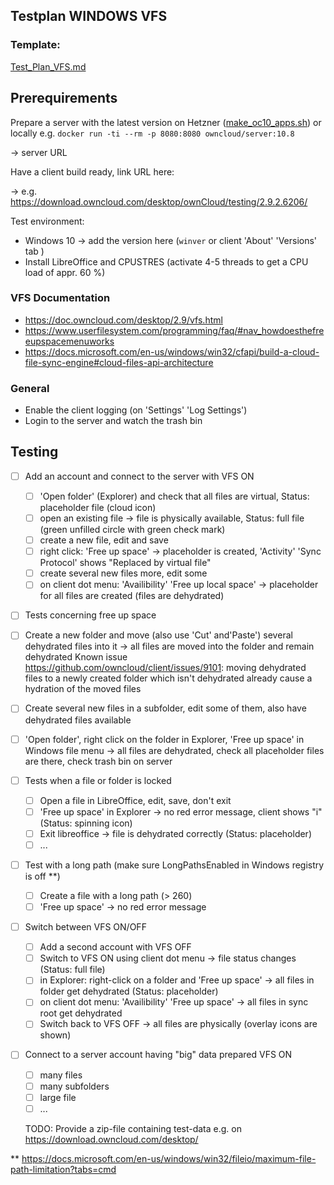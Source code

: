 ## Testplan WINDOWS VFS

### Template: 
[Test_Plan_VFS.md](https://github.com/owncloud/QA/blob/master/Desktop/Test_Plan_VFS.md)

## Prerequirements

Prepare a server with the latest version on Hetzner ([make_oc10_apps.sh](https://github.com/owncloud/QA/blob/master/tools/hetzner-deploy/make_oc10_apps.sh)) or locally e.g. `docker run -ti --rm -p 8080:8080 owncloud/server:10.8`

-> server URL

Have a client build ready, link URL here:

-> e.g. https://download.owncloud.com/desktop/ownCloud/testing/2.9.2.6206/

Test environment:
- Windows 10 -> add the version here (`winver` or client 'About' 'Versions' tab ) 
- Install LibreOffice and CPUSTRES (activate 4-5 threads to get a CPU load of appr. 60 %)

### VFS Documentation

- https://doc.owncloud.com/desktop/2.9/vfs.html
- https://www.userfilesystem.com/programming/faq/#nav_howdoesthefreeupspacemenuworks
- https://docs.microsoft.com/en-us/windows/win32/cfapi/build-a-cloud-file-sync-engine#cloud-files-api-architecture

### General

- Enable the client logging (on 'Settings' 'Log Settings')
- Login to the server and watch the trash bin

## Testing

* [ ] Add an account and connect to the server with VFS ON
  * [ ] 'Open folder' (Explorer) and check that all files are virtual, Status: placeholder file (cloud icon)
  * [ ] open an existing file -> file is physically available, Status: full file (green unfilled circle with green check mark)
  * [ ] create a new file, edit and save
  * [ ] right click: 'Free up space' -> placeholder is created, 'Activity' 'Sync Protocol' shows "Replaced by virtual file" 
  * [ ] create several new files more, edit some
  * [ ] on client dot menu: 'Availibility' 'Free up local space' -> placeholder for all files are created (files are dehydrated)

 * [ ] Tests concerning free up space
  * [ ] Create a new folder and move (also use 'Cut' and'Paste') several dehydrated files into it -> all files are moved into the folder and remain dehydrated
    Known issue https://github.com/owncloud/client/issues/9101: moving dehydrated files to a newly created folder which isn't dehydrated already cause a hydration of the moved files
  * [ ] Create several new files in a subfolder, edit some of them, also have dehydrated files available
  * [ ] 'Open folder', right click on the folder in Explorer, 'Free up space' in Windows file menu -> all files are dehydrated, check all placeholder files are there, check trash bin on server
     
* [ ] Tests when a file or folder is locked
  * [ ] Open a file in LibreOffice, edit, save, don't exit
  * [ ] 'Free up space' in Explorer -> no red error message, client shows "i" (Status: spinning icon)
  * [ ] Exit libreoffice -> file is dehydrated correctly (Status: placeholder)
  * [ ] ...
  
* [ ] Test with a long path (make sure LongPathsEnabled in Windows registry is off **)
  * [ ] Create a file with a long path (> 260)
  * [ ] 'Free up space' -> no red error message 
  
* [ ] Switch between VFS ON/OFF
  * [ ] Add a second account with VFS OFF
  * [ ] Switch to VFS ON using client dot menu -> file status changes (Status: full file)
  * [ ] in Explorer: right-click on a folder and 'Free up space' -> all files in folder get dehydrated (Status: placeholder)
  * [ ] on client dot menu: 'Availibility' 'Free up space' -> all files in sync root get dehydrated
  * [ ] Switch back to VFS OFF -> all files are physically (overlay icons are shown)

* [ ] Connect to a server account having "big" data prepared VFS ON
  * [ ] many files
  * [ ] many subfolders
  * [ ] large file
  * [ ] ...

  TODO: Provide a zip-file containing test-data e.g. on https://download.owncloud.com/desktop/

** https://docs.microsoft.com/en-us/windows/win32/fileio/maximum-file-path-limitation?tabs=cmd
